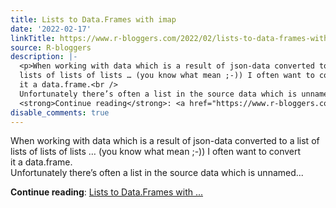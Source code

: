 ```yaml
---
title: Lists to Data.Frames with imap
date: '2022-02-17'
linkTitle: https://www.r-bloggers.com/2022/02/lists-to-data-frames-with-imap/
source: R-bloggers
description: |-
  <p>When working with data which is a result of json-data converted to a list of<br />
  lists of lists of lists … (you know what mean ;-)) I often want to convert<br />
  it a data.frame.<br />
  Unfortunately there’s often a list in the source data which is unnamed...</p>
  <strong>Continue reading</strong>: <a href="https://www.r-bloggers.com/2022/02/lists-to-data-frames-with-imap/">Lists to Data.Frames with ...
disable_comments: true
---
```

<p>When working with data which is a result of json-data converted to a list of<br />
lists of lists of lists … (you know what mean ;-)) I often want to convert<br />
it a data.frame.<br />
Unfortunately there’s often a list in the source data which is unnamed...</p>
<strong>Continue reading</strong>: <a href="https://www.r-bloggers.com/2022/02/lists-to-data-frames-with-imap/">Lists to Data.Frames with ...